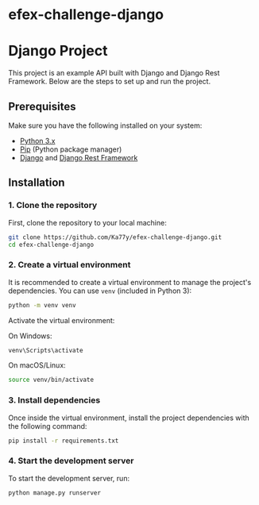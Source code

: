 # efex-challenge-django

# Django Project

This project is an example API built with Django and Django Rest Framework. Below are the steps to set up and run the project.

## Prerequisites

Make sure you have the following installed on your system:

- [Python 3.x](https://www.python.org/downloads/)
- [Pip](https://pip.pypa.io/en/stable/) (Python package manager)
- [Django](https://www.djangoproject.com/) and [Django Rest Framework](https://www.django-rest-framework.org/)

## Installation

### 1. Clone the repository

First, clone the repository to your local machine:

```bash
git clone https://github.com/Ka77y/efex-challenge-django.git
cd efex-challenge-django
```

### 2. Create a virtual environment

It is recommended to create a virtual environment to manage the project's dependencies. You can use `venv` (included in Python 3):

```bash
python -m venv venv
```

Activate the virtual environment:

On Windows:

```bash
venv\Scripts\activate
```
On macOS/Linux:

```bash
source venv/bin/activate
```

### 3. Install dependencies

Once inside the virtual environment, install the project dependencies with the following command:

```bash
pip install -r requirements.txt
```

### 4. Start the development server

To start the development server, run:
```bash
python manage.py runserver
```